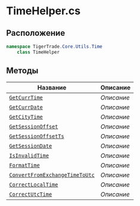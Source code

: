 
# TimeHelper.cs
## Расположение
```csharp
namespace TigerTrade.Core.Utils.Time  
    class TimeHelper
```

## Методы
| Название | Описание |
| --- | --- |
| [`GetCurrTime`](./Методы/GetCurrTime.md) | *Описание* |
| [`GetCurrDate`](./Методы/GetCurrDate.md) | *Описание* |
| [`GetCityTime`](./Методы/GetCityTime.md) | *Описание* |
| [`GetSessionOffset`](./Методы/GetSessionOffset.md) | *Описание* |
| [`GetSessionOffsetTs`](./Методы/GetSessionOffsetTs.md) | *Описание* |
| [`GetSessionDate`](./Методы/GetSessionDate.md) | *Описание* |
| [`IsInvalidTime`](./Методы/IsInvalidTime.md) | *Описание* |
| [`FormatTime`](./Методы/FormatTime.md) | *Описание* |
| [`ConvertFromExchangeTimeToUtc`](./Методы/ConvertFromExchangeTimeToUtc.md) | *Описание* |
| [`CorrectLocalTime`](./Методы/CorrectLocalTime.md) | *Описание* |
| [`CorrectUtcTime`](./Методы/CorrectUtcTime.md) | *Описание* |
